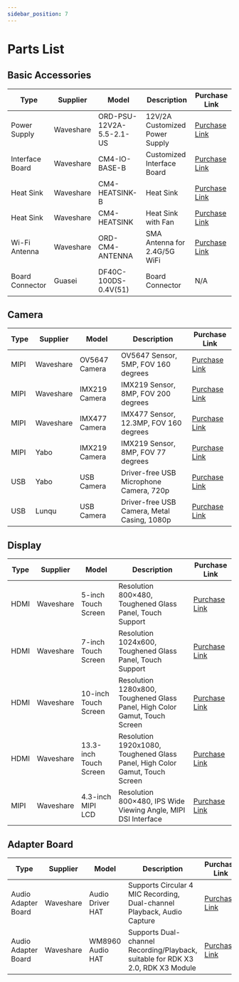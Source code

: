 ```yaml
---
sidebar_position: 7
---
```

# Parts List

## Basic Accessories

| Type      | Supplier | Model                   | Description                   | Purchase Link                                                |
| --------- | -------- | ----------------------- | ----------------------------- | ------------------------------------------------------------ |
| Power Supply | Waveshare | ORD-PSU-12V2A-5.5-2.1-US | 12V/2A Customized Power Supply | [Purchase Link](https://www.waveshare.net/shop/ORD-PSU-12V2A-5.5-2.1-US.htm) |
| Interface Board | Waveshare | CM4-IO-BASE-B            | Customized Interface Board    | [Purchase Link](https://www.waveshare.net/shop/CM4-IO-BASE-B.htm) |
| Heat Sink | Waveshare | CM4-HEATSINK-B           | Heat Sink                     | [Purchase Link](https://www.waveshare.net/shop/CM4-HEATSINK-B.htm) |
| Heat Sink | Waveshare | CM4-HEATSINK             | Heat Sink with Fan            | [Purchase Link](https://www.waveshare.net/shop/CM4-FAN-3007-5V.htm) |
| Wi-Fi Antenna | Waveshare | ORD-CM4-ANTENNA          | SMA Antenna for 2.4G/5G WiFi  | [Purchase Link](https://www.waveshare.net/shop/ORD-CM4-ANTENNA.htm) |
| Board Connector | Guasei | DF40C-100DS-0.4V(51)     | Board Connector               | N/A                                                          |

## <span id="camera"/>Camera

| Type | Supplier | Model         | Description                           | Purchase Link                                                |
| ---- | -------- | -------------- | -------------------------------------- | ------------------------------------------------------------ |
| MIPI | Waveshare | OV5647 Camera  | OV5647 Sensor, 5MP, FOV 160 degrees    | [Purchase Link](https://www.waveshare.net/shop/RPi-Camera-G.htm)  |
| MIPI | Waveshare | IMX219 Camera  | IMX219 Sensor, 8MP, FOV 200 degrees    | [Purchase Link](https://www.waveshare.net/shop/IMX219-200-Camera.htm) |
| MIPI | Waveshare | IMX477 Camera  | IMX477 Sensor, 12.3MP, FOV 160 degrees | [Purchase Link](https://www.waveshare.net/shop/IMX477-160-12.3MP-Camera.htm) |
| MIPI | Yabo     | IMX219 Camera  | IMX219 Sensor, 8MP, FOV 77 degrees     | [Purchase Link](https://detail.tmall.com/item.htm?abbucket=2&id=710344235988&rn=f64e2bbcef718a13a9f9c261124febd2&spm=a1z10.5-b-s.w4011-22651484606.110.4df82edcjJ7wap) |
| USB  | Yabo     | USB Camera     | Driver-free USB Microphone Camera, 720p | [Purchase Link](https://detail.tmall.com/item.htm?abbucket=2&id=633040443710&rn=ed9c7f0eecc103e742248e32a32ba62e&spm=a1z10.5-b-s.w4011-22651484606.152.c3406a83G6l62o) |
| USB  | Lunqu    | USB Camera     | Driver-free USB Camera, Metal Casing, 1080p | [Purchase Link](https://detail.tmall.com/item.htm?abbucket=12&id=666156389569&ns=1&spm=a230r.1.14.1.13e570f3eFF1sJ&skuId=4972914294771) |


## Display

| Type | Supplier | Model                 | Description                        | Purchase Link                                                |
| ---- | -------- | --------------------- | -----------------------------------| ------------------------------------------------------------ |
| HDMI | Waveshare | 5-inch Touch Screen    | Resolution 800×480, Toughened Glass Panel, Touch Support | [Purchase Link](https://www.waveshare.net/shop/5inch-HDMI-LCD-H.htm) |
| HDMI | Waveshare | 7-inch Touch Screen    | Resolution 1024x600, Toughened Glass Panel, Touch Support | [Purchase Link](https://www.waveshare.net/shop/7inch-HDMI-LCD-H.htm) |
| HDMI | Waveshare | 10-inch Touch Screen   | Resolution 1280x800, Toughened Glass Panel, High Color Gamut, Touch Screen | [Purchase Link](https://www.waveshare.net/shop/10.1HP-CAPLCD-Monitor.htm) |
| HDMI | Waveshare | 13.3-inch Touch Screen | Resolution 1920x1080, Toughened Glass Panel, High Color Gamut, Touch Screen | [Purchase Link](https://www.waveshare.net/shop/13.3inch-HDMI-LCD-H-with-Holder-V2.htm) |
| MIPI | Waveshare | 4.3-inch MIPI LCD     | Resolution 800×480, IPS Wide Viewing Angle, MIPI DSI Interface | [Purchase Link](https://www.waveshare.net/shop/4.3inch-DSI-LCD.htm) |

## Adapter Board

| Type | Supplier | Model         | Description                   | Purchase Link |
| ---- | -------- | ------------- | ----------------------------- | ------------- |
| Audio Adapter Board | Waveshare | Audio Driver HAT   | Supports Circular 4 MIC Recording, Dual-channel Playback, Audio Capture | [Purchase Link](https://www.waveshare.net/shop/Audio-Driver-HAT.htm)  |
| Audio Adapter Board | Waveshare | WM8960 Audio HAT  | Supports Dual-channel Recording/Playback, suitable for RDK X3 2.0, RDK X3 Module | [Purchase Link](https://www.waveshare.net/shop/WM8960-Audio-HAT.htm)  |